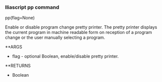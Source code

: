 ### lliascript pp command

pp(flag=None)

Enable or disable program change pretty printer.  The pretty printer
displays the current program in machine readable form on reception of a
program change or the user manually selecting a program.


**ARGS

-    flag - optional Boolean, enable/disable pretty printer.

**RETURNS

-    Boolean 